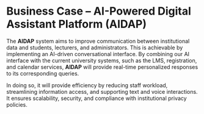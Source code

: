 # Business Case – AI-Powered Digital Assistant Platform (AIDAP)

The **AIDAP** system aims to improve communication between institutional data and students, lecturers, and administrators. This is achievable by implementing an AI-driven conversational interface. By combining our AI interface with the current university systems, such as the LMS, registration, and calendar services, **AIDAP** will provide real-time personalized responses to its corresponding queries.

In doing so, it will provide efficiency by reducing staff workload, streamlining information access, and supporting text and voice interactions. It ensures scalability, security, and compliance with institutional privacy policies.
